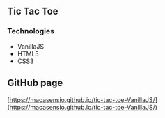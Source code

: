 ## Tic Tac Toe 

### Technologies
- VanillaJS
- HTML5
- CSS3

## GitHub page
[https://macasensio.github.io/tic-tac-toe-VanillaJS/](https://macasensio.github.io/tic-tac-toe-VanillaJS/)

